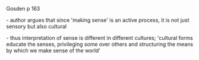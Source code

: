 Gosden p 163

  

\- author argues that since 'making sense' is an active process, it is not
just sensory but also cultural

  

\- thus interpretation of sense is different in different cultures; 'cultural
forms educate the senses, privileging some over others and structuring the
means by which we make sense of the world'

